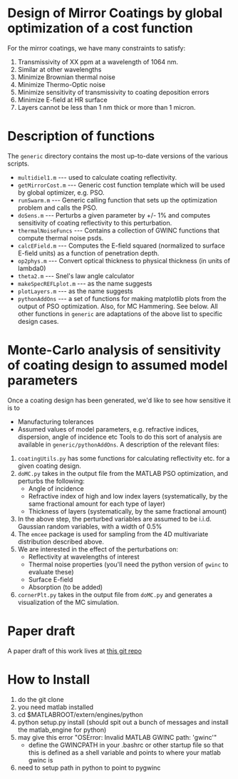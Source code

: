 # Design of Mirror Coatings by global optimization of a cost function

For the mirror coatings, we have many constraints to satisfy:

1. Transmissivity of XX ppm at a wavelength of 1064 nm.
1. Similar at other wavelengths
1. Minimize Brownian thermal noise
1. Minimize Thermo-Optic noise
1. Minimize sensitivity of transmissivity to coating deposition errors
1. Minimize E-field at HR surface
1. Layers cannot be less than 1 nm thick or more than 1 micron.

# Description of functions
The `generic` directory contains the most up-to-date versions of the various scripts.
 * `multidiel1.m` --- used to calculate coating reflectivity.
 * `getMirrorCost.m` --- Generic cost function template which will be used by global optimizer, e.g. PSO.
 * `runSwarm.m` --- Generic calling function that sets up the optimization problem and calls the PSO.
 * `doSens.m` --- Perturbs a given parameter by +/- 1% and computes sensitivity of coating reflectivity to this perturbation.
 * `thermalNoiseFuncs` --- Contains a collection of GWINC functions that compute thermal noise psds.
 * `calcEField.m` --- Computes the E-field squared (normalized to surface E-field units) as a function of penetration depth.
 * `op2phys.m` --- Convert optical thickness to physical thickness (in units of lambda0)
 * `theta2.m` --- Snel's law angle calculator
 * `makeSpecREFLplot.m` --- as the name suggests
 * `plotLayers.m` --- as the name suggests
 * `pythonAddOns` --- a set of functions for making matplotlib plots from the output of PSO optimization. Also, for MC Hammering. See below.
All other functions in `generic` are adaptations of the above list to specific design cases.


# Monte-Carlo analysis of sensitivity of coating design to assumed model parameters
Once a coating design has been generated, we'd like to see how sensitive it is to 
 * Manufacturing tolerances
 * Assumed values of model parameters, e.g. refractive indices, dispersion, angle of incidence etc
Tools to do this sort of analysis are available in `generic/pythonAddOns`. A description of the relevant files:
1. `coatingUtils.py` has some functions for calculating reflectivity etc. for a given coating design.
2. `doMC.py` takes in the output file from the MATLAB PSO optimization, and perturbs the following:
	* Angle of incidence
	* Refractive index of high and low index layers (systematically, by the same fractional amount for each type of layer)
	* Thickness of layers (systematically, by the same fractional amount)
3. In the above step, the perturbed variables are assumed to be i.i.d. Gaussian random variables, with a width of 0.5%
4. The `emcee` package is used for sampling from the 4D multivariate distribution described above.
5. We are interested in the effect of the perturbations on:
	* Reflectivity at wavelengths of interest
	* Thermal noise properties (you'll need the python version of `gwinc` to evaluate these)
	* Surface E-field 
	* Absorption (to be added)
6. `cornerPlt.py` takes in the output file from `doMC.py` and generates a visualization of the MC simulation.

# Paper draft
A paper draft of this work lives at [this git repo](https://github.com/CaltechExperimentalGravity/OptimalCoatingDesign)


# How to Install
1. do the git clone
2. you need matlab installed
3. cd $MATLABROOT/extern/engines/python
4. python setup.py install (should spit out a bunch of messages and install the matlab_engine for python)
5. may give this error "OSError: Invalid MATLAB GWINC path: 'gwinc'"
    * define the GWINCPATH in your .bashrc or other startup file so that this is defined as a shell variable and points to where your matlab gwinc is
6. need to setup path in python to point to pygwinc